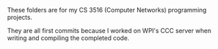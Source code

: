 These folders are for my CS 3516 (Computer Networks) programming projects.

They are all first commits because I worked on WPI's CCC server when writing and compiling the completed code.
